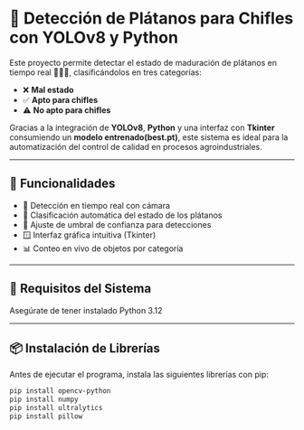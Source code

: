 # 🍌 Detección de Plátanos para Chifles con YOLOv8 y Python

Este proyecto permite detectar el estado de maduración de plátanos en tiempo real 🕵️‍♂️🍌, clasificándolos en tres categorías:

- ❌ **Mal estado**
- ✅ **Apto para chifles**
- ⚠️ **No apto para chifles**

Gracias a la integración de **YOLOv8**, **Python** y una interfaz con **Tkinter** consumiendo un **modelo entrenado(best.pt)**, este sistema es ideal para la automatización del control de calidad en procesos agroindustriales.

---

## 📸 Funcionalidades

- 🎥 Detección en tiempo real con cámara
- 🧠 Clasificación automática del estado de los plátanos
- 🎯 Ajuste de umbral de confianza para detecciones
- 🪟 Interfaz gráfica intuitiva (Tkinter)
- 📊 Conteo en vivo de objetos por categoría

---

## 🧰 Requisitos del Sistema

Asegúrate de tener instalado Python 3.12 

---

## 📦 Instalación de Librerías

Antes de ejecutar el programa, instala las siguientes librerías con pip:

```bash
pip install opencv-python
pip install numpy
pip install ultralytics
pip install pillow
